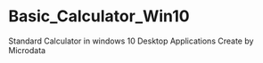 # Basic_Calculator_Win10
Standard Calculator in windows 10
Desktop Applications
Create by Microdata
